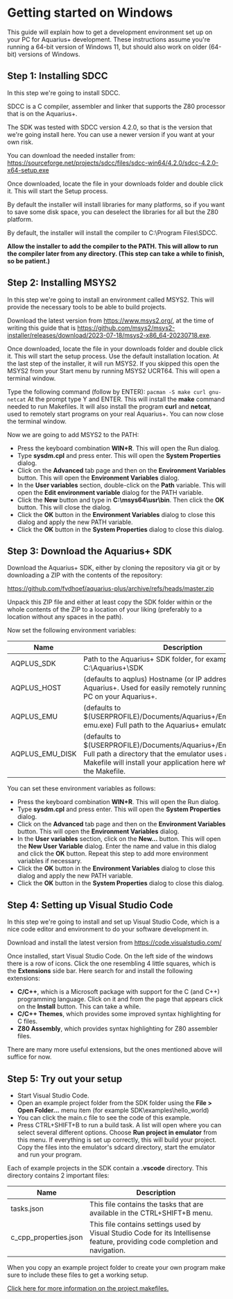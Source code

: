 # Getting started on Windows

This guide will explain how to get a development environment set up on your PC for Aquarius+ development.
These instructions assume you're running a 64-bit version of Windows 11, but should also work on older (64-bit) versions of Windows.

## Step 1: Installing SDCC

In this step we're going to install SDCC.

SDCC is a C compiler, assembler and linker that supports the Z80 processor that is on the Aquarius+.

The SDK was tested with SDCC version 4.2.0, so that is the version that we're going install here. You can use a newer version if you want at your own risk.

You can download the needed installer from:
https://sourceforge.net/projects/sdcc/files/sdcc-win64/4.2.0/sdcc-4.2.0-x64-setup.exe

Once downloaded, locate the file in your downloads folder and double click it. This will start the Setup process.

By default the installer will install libraries for many platforms, so if you want to save some disk space, you can deselect the libraries for all but the Z80 platform.

By default, the installer will install the compiler to C:\Program Files\SDCC.

**Allow the installer to add the compiler to the PATH. This will allow to run the compiler later from any directory. (This step can take a while to finish, so be patient.)**

## Step 2: Installing MSYS2

In this step we're going to install an environment called MSYS2. This will provide the necessary tools to be able to build projects.

Download the latest version from https://www.msys2.org/, at the time of writing this guide that is https://github.com/msys2/msys2-installer/releases/download/2023-07-18/msys2-x86_64-20230718.exe.

Once downloaded, locate the file in your downloads folder and double click it. This will start the setup process. Use the default installation location. At the last step of the installer, it will run MSYS2. If you skipped this open the MSYS2 from your Start menu by running MSYS2 UCRT64. This will open a terminal window.

Type the following command (follow by ENTER):
`pacman -S make curl gnu-netcat`
At the prompt type Y and ENTER.
This will install the **make** command needed to run Makefiles. It will also install the program **curl** and **netcat**, used to remotely start programs on your real Aquarius+. You can now close the terminal window.

Now we are going to add MSYS2 to the PATH:

- Press the keyboard combination **WIN+R**. This will open the Run dialog.
- Type **sysdm.cpl** and press enter. This will open the **System Properties** dialog.
- Click on the **Advanced** tab page and then on the **Environment Variables** button. This will open the **Environment Variables** dialog.
- In the **User variables** section, double-click on the **Path** variable. This will open the **Edit environment variable** dialog for the PATH variable.
- Click the **New** button and type in **C:\msys64\usr\bin**. Then click the **OK** button. This will close the dialog.
- Click the **OK** button in the **Environment Variables** dialog to close this dialog and apply the new PATH variable.
- Click the **OK** button in the **System Properties** dialog to close this dialog.

## Step 3: Download the Aquarius+ SDK

Download the Aquarius+ SDK, either by cloning the repository via git or by downloading a ZIP with the contents of the repository:

https://github.com/fvdhoef/aquarius-plus/archive/refs/heads/master.zip

Unpack this ZIP file and either at least copy the SDK folder within or the whole contents of the ZIP to a location of your liking (preferably to a location without any spaces in the path).

Now set the following environment variables:

| Name            | Description                                                                                                                                                                                               |
| --------------- | --------------------------------------------------------------------------------------------------------------------------------------------------------------------------------------------------------- |
| AQPLUS_SDK      | Path to the Aquarius+ SDK folder, for example C:\Aquarius+\SDK                                                                                                                                            |
| AQPLUS_HOST     | (defaults to aqplus) Hostname (or IP address) of your real Aquarius+. Used for easily remotely running code from your PC on your Aquarius+.                                                               |
| AQPLUS_EMU      | (defaults to $(USERPROFILE)/Documents/Aquarius+/Emulator/aquarius-emu.exe) Full path to the Aquarius+ emulator executable.                                                                                |
| AQPLUS_EMU_DISK | (defaults to $(USERPROFILE)/Documents/Aquarius+/Emulator/sdcard/) Full path a directory that the emulator uses as disk. The Makefile will install your application here when you run it via the Makefile. |

You can set these environment variables as follows:

- Press the keyboard combination **WIN+R**. This will open the Run dialog.
- Type **sysdm.cpl** and press enter. This will open the **System Properties** dialog.
- Click on the **Advanced** tab page and then on the **Environment Variables** button. This will open the **Environment Variables** dialog.
- In the **User variables** section, click on the **New...** button. This will open the **New User Variable** dialog. Enter the name and value in this dialog and click the **OK** button. Repeat this step to add more environment variables if necessary.
- Click the **OK** button in the **Environment Variables** dialog to close this dialog and apply the new PATH variable.
- Click the **OK** button in the **System Properties** dialog to close this dialog.

## Step 4: Setting up Visual Studio Code

In this step we're going to install and set up Visual Studio Code, which is a nice code editor and environment to do your software development in.

Download and install the latest version from https://code.visualstudio.com/

Once installed, start Visual Studio Code.
On the left side of the windows there is a row of icons. Click the one resembling 4 little squares, which is the **Extensions** side bar. Here search for and install the following extensions:

- **C/C++**, which is a Microsoft package with support for the C (and C++) programming language. Click on it and from the page that appears click on the **Install** button. This can take a while.
- **C/C++ Themes**, which provides some improved syntax highlighting for C files.
- **Z80 Assembly**, which provides syntax highlighting for Z80 assembler files.

There are many more useful extensions, but the ones mentioned above will suffice for now.

## Step 5: Try out your setup

- Start Visual Studio Code.
- Open an example project folder from the SDK folder using the **File > Open Folder...** menu item (for example SDK\examples\hello_world)
- You can click the main.c file to see the code of this example.
- Press CTRL+SHIFT+B to run a build task. A list will open where you can select several different options. Choose **Run project in emulator** from this menu. If everything is set up correctly, this will build your project. Copy the files into the emulator's sdcard directory, start the emulator and run your program.

Each of example projects in the SDK contain a **.vscode** directory. This directory contains 2 important files:

| Name                  | Description                                                                                                                    |
| --------------------- | ------------------------------------------------------------------------------------------------------------------------------ |
| tasks.json            | This file contains the tasks that are available in the CTRL+SHIFT+B menu.                                                      |
| c_cpp_properties.json | This file contains settings used by Visual Studio Code for its Intellisense feature, providing code completion and navigation. |

When you copy an example project folder to create your own program make sure to include these files to get a working setup.

[Click here for more information on the project makefiles.](project_makefiles.md)
